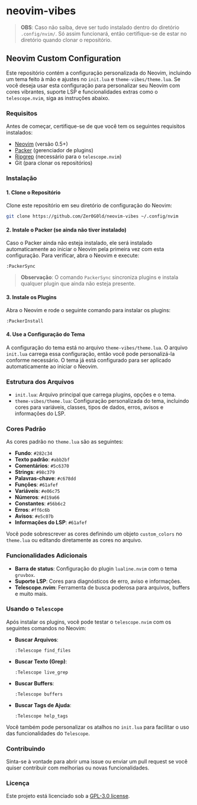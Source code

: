 # neovim-vibes

> **OBS**: Caso não saiba, deve ser tudo instalado dentro do diretório `.config/nvim/`. Só assim funcionará, então certifique-se de estar no diretório quando clonar o repositório.

## Neovim Custom Configuration

Este repositório contém a configuração personalizada do Neovim, incluindo um tema feito à mão e ajustes no `init.lua` e `theme-vibes/theme.lua`. Se você deseja usar esta configuração para personalizar seu Neovim com cores vibrantes, suporte LSP e funcionalidades extras como o `telescope.nvim`, siga as instruções abaixo.

### Requisitos

Antes de começar, certifique-se de que você tem os seguintes requisitos instalados:

- [Neovim](https://neovim.io/) (versão 0.5+)
- [Packer](https://github.com/wbthomason/packer.nvim) (gerenciador de plugins)
- [Ripgrep](https://github.com/BurntSushi/ripgrep) (necessário para o `telescope.nvim`)
- Git (para clonar os repositórios)

### Instalação

#### 1. Clone o Repositório

Clone este repositório em seu diretório de configuração do Neovim:

```bash
git clone https://github.com/Zer0G0ld/neovim-vibes ~/.config/nvim
```

#### 2. Instale o Packer (se ainda não tiver instalado)

Caso o Packer ainda não esteja instalado, ele será instalado automaticamente ao iniciar o Neovim pela primeira vez com esta configuração. Para verificar, abra o Neovim e execute:

```vim
:PackerSync
```

> **Observação**: O comando `PackerSync` sincroniza plugins e instala qualquer plugin que ainda não esteja presente.

#### 3. Instale os Plugins

Abra o Neovim e rode o seguinte comando para instalar os plugins:

```vim
:PackerInstall
```

#### 4. Use a Configuração do Tema

A configuração do tema está no arquivo `theme-vibes/theme.lua`. O arquivo `init.lua` carrega essa configuração, então você pode personalizá-la conforme necessário. O tema já está configurado para ser aplicado automaticamente ao iniciar o Neovim.

### Estrutura dos Arquivos

- `init.lua`: Arquivo principal que carrega plugins, opções e o tema.
- `theme-vibes/theme.lua`: Configuração personalizada do tema, incluindo cores para variáveis, classes, tipos de dados, erros, avisos e informações do LSP.

### Cores Padrão

As cores padrão no `theme.lua` são as seguintes:

- **Fundo**: `#282c34`
- **Texto padrão**: `#abb2bf`
- **Comentários**: `#5c6370`
- **Strings**: `#98c379`
- **Palavras-chave**: `#c678dd`
- **Funções**: `#61afef`
- **Variáveis**: `#e06c75`
- **Números**: `#d19a66`
- **Constantes**: `#56b6c2`
- **Erros**: `#ff6c6b`
- **Avisos**: `#e5c07b`
- **Informações do LSP**: `#61afef`

Você pode sobrescrever as cores definindo um objeto `custom_colors` no `theme.lua` ou editando diretamente as cores no arquivo.

### Funcionalidades Adicionais

- **Barra de status**: Configuração do plugin `lualine.nvim` com o tema `gruvbox`.
- **Suporte LSP**: Cores para diagnósticos de erro, aviso e informações.
- **Telescope.nvim**: Ferramenta de busca poderosa para arquivos, buffers e muito mais.

### Usando o `Telescope`

Após instalar os plugins, você pode testar o `telescope.nvim` com os seguintes comandos no Neovim:

- **Buscar Arquivos**:

  ```vim
  :Telescope find_files
  ```

- **Buscar Texto (Grep)**:

  ```vim
  :Telescope live_grep
  ```

- **Buscar Buffers**:

  ```vim
  :Telescope buffers
  ```

- **Buscar Tags de Ajuda**:

  ```vim
  :Telescope help_tags
  ```

Você também pode personalizar os atalhos no `init.lua` para facilitar o uso das funcionalidades do `Telescope`.

### Contribuindo

Sinta-se à vontade para abrir uma issue ou enviar um pull request se você quiser contribuir com melhorias ou novas funcionalidades.

### Licença

Este projeto está licenciado sob a [GPL-3.0 license](LICENSE).
